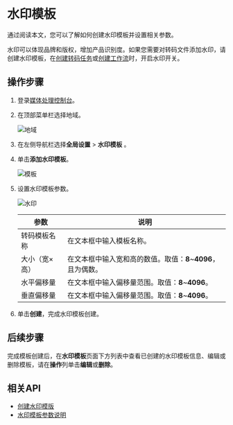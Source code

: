 # 水印模板

通过阅读本文，您可以了解如何创建水印模板并设置相关参数。

水印可以体现品牌和版权，增加产品识别度。如果您需要对转码文件添加水印，请创建水印模板，在[创建转码任务](/cn.zh-CN/控制台指南/任务管理.md)或[创建工作流](/cn.zh-CN/控制台指南/工作流管理/创建工作流.md)时，开启水印开关。

## 操作步骤

1.  登录[媒体处理控制台](https://mps.console.aliyun.com/overview)。

2.  在顶部菜单栏选择地域。

    ![地域](https://static-aliyun-doc.oss-accelerate.aliyuncs.com/assets/img/zh-CN/7340183161/p242178.png)

3.  在左侧导航栏选择**全局设置** \> **水印模板** 。
4.  单击**添加水印模板**。

    ![模板](https://static-aliyun-doc.oss-accelerate.aliyuncs.com/assets/img/zh-CN/9615394161/p246208.png)

5.  设置水印模板参数。

    ![水印](https://static-aliyun-doc.oss-accelerate.aliyuncs.com/assets/img/zh-CN/4262394161/p243121.png)

    |参数|说明|
    |--|--|
    |转码模板名称|在文本框中输入模板名称。|
    |大小（宽×高）|在文本框中输入宽和高的数值。取值：**8**~**4096**，且为偶数。 |
    |水平偏移量|在文本框中输入偏移量范围。取值：**8**~**4096**。 |
    |垂直偏移量|在文本框中输入偏移量范围。取值：**8**~**4096**。 |

6.  单击**创建**，完成水印模板创建。

## 后续步骤

完成模板创建后，在**水印模板**页面下方列表中查看已创建的水印模板信息、编辑或删除模板，请在**操作**列单击**编辑**或**删除**。

## 相关API

-   [创建水印模版](/cn.zh-CN/API参考/水印模板接口/创建水印模版.md)
-   [水印模板参数说明](/cn.zh-CN/API参考/附录/参数详情.md)

